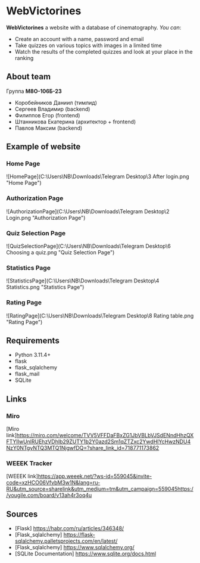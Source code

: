 # WebVictorines
**WebVictorines** a website with a database of cinematography.
*You can*:
+ Create an account with a name, password and email
+ Take quizzes on various topics with images in a limited time
+ Watch the results of the completed quizzes and look at your place in the ranking


## About team

Группа **М8О-106Б-23**

+ Коробейников Даниил (тимлид)
+ Сергеев Владимир (backend)
+ Филиппов Егор (frontend)
+ Штанникова Екатерина (архитектор + frontend)
+ Павлов Максим (backend)


## Example of website

### Home Page
![HomePage](C:\Users\NB\Downloads\Telegram Desktop\3 After login.png "Home Page")
### Authorization Page
![AuthorizationPage](C:\Users\NB\Downloads\Telegram Desktop\2 Login.png "Authorization Page")
### Quiz Selection Page
![QuizSelectionPage](C:\Users\NB\Downloads\Telegram Desktop\6 Choosing a quiz.png "Quiz Selection Page")
### Statistics Page
![StatisticsPage](C:\Users\NB\Downloads\Telegram Desktop\4 Statistics.png "Statistics Page")
### Rating Page
![RatingPage](C:\Users\NB\Downloads\Telegram Desktop\8 Rating table.png "Rating Page")


## Requirements

+ Python 3.11.4+
+ flask 
+ flask_sqlalchemy
+ flask_mail
+ SQLite


## Links
### Miro
[Miro link]<https://miro.com/welcome/TVV5VFFDaFBxZG1JbVBLbVJSdENndHhzQXFTYlIwUnlRUEhzVDhIb29ZUTY1b2Y0azd2Sm1qZTZxc2YwdHlYcHwzNDU4NzY0NTgyNTQ3MTQ1NjgwfDQ=?share_link_id=718771173862>


### WEEEK Tracker
[WEEEK link]<https://app.weeek.net/?ws-id=559045&invite-code=xzHCO06VfvbM3w1N&lang=ru-RU&utm_source=sharelink&utm_medium=tm&utm_campaign=559045https://yougile.com/board/v13ah4r3oq4u>


## Sources

+ [Flask] <https://habr.com/ru/articles/346348/>
+ [Flask_sqlalchemy] <https://flask-sqlalchemy.palletsprojects.com/en/latest/>
+ [Flask_sqlalchemy] <https://www.sqlalchemy.org/>
+ [SQLite Documentation] <https://www.sqlite.org/docs.html>